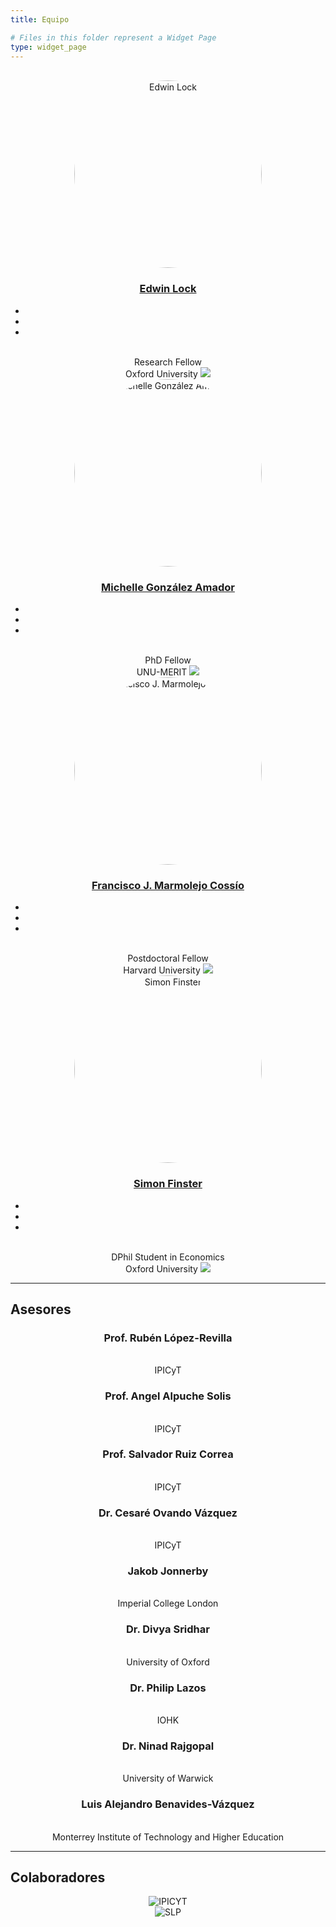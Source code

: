 ```yaml
---
title: Equipo

# Files in this folder represent a Widget Page
type: widget_page
---
```


<br/>

<div class="container">
  <div class="row" style="text-align: center">
    <div class="col-sm">
      <img style="border-radius: 50%" src='../uploads/edwin.jpeg' width="300" height="300" alt='Edwin Lock'/>
      <h3><a href='https://www.edwinlock.com/'>Edwin Lock</a></h3>
      <ul class="network-icon" aria-hidden="true">
        <li>
          <a href="mailto:edwin.lock@economics.ox.ac.uk">
            <i class="fas fa-envelope"></i>
          </a>
        </li>
        <li>
          <a href="https://twitter.com/lock_edwin" target="_blank" rel="noopener">
            <i class="fab fa-twitter"></i>
          </a>
        </li>
        <li>
          <a href="https://github.com/edwinlock" target="_blank" rel="noopener">
            <i class="fab fa-github"></i>
          </a>
        </li>
      </ul>
      <br/>
      Research Fellow
      <br/>
      Oxford University
      <img src='../uploads/oxford.png'/>
    </div>
    <div class="col-sm">
      <img style="border-radius: 50%" src='../uploads/michelle.jpg' width="300" height="300" alt='Michelle González Amador'/>
      <h3><a href='http://www.m-gonzalezamador.com/'>Michelle González Amador</a></h3>
      <ul class="network-icon" aria-hidden="true">
        <li>
          <a href="mailto:mgonzalez@merit.unu.edu">
            <i class="fas fa-envelope"></i>
          </a>
        </li>
        <li>
          <a href="https://twitter.com/michg8" target="_blank" rel="noopener">
            <i class="fab fa-twitter"></i>
          </a>
        </li>
        <li>
          <a href="https://github.com/michelleg06" target="_blank" rel="noopener">
            <i class="fab fa-github"></i>
          </a>
        </li>
      </ul>
      <br/>
      PhD Fellow
      <br/>
      UNU-MERIT
      <img src='../uploads/maastricht.png'/>
    </div>
  </div>
  <div class="row" style="text-align: center">
    <div class="col-sm">
      <img style="border-radius: 50%" src='../uploads/francisco.png' width="300" height="300" alt='Francisco J. Marmolejo Cossío'/>
      <h3><a href='https://www.fmarmolejo.com/'>Francisco J. Marmolejo Cossío</a></h3>
      <ul class="network-icon" aria-hidden="true">
        <li>
          <a href="mailto:marmolejo.francisco@gmail.com">
            <i class="fas fa-envelope"></i>
          </a>
        </li>
        <li>
          <a href="https://twitter.com/fjmarmole" target="_blank" rel="noopener">
            <i class="fab fa-twitter"></i>
          </a>
        </li>
        <li>
          <a href="https://www.fmarmolejo.com/" target="_blank" rel="noopener">
            <i class="fab fa-github"></i>
          </a>
        </li>
      </ul>
      <br/>
      Postdoctoral Fellow
      <br/>
      Harvard University
      <img src='../uploads/harvard.png'/>
    </div>
    <div class="col-sm">
      <img style="border-radius: 50%" src='../uploads/simon.jpg' width="300" height="300" alt='Simon Finster'/>
      <h3><a href='https://www.simonfinster.com/'>Simon Finster</a></h3>
      <ul class="network-icon" aria-hidden="true">
        <li>
          <a href="mailto:simon.finster@fernuni-hagen.de">
            <i class="fas fa-envelope"></i>
          </a>
        </li>
        <li>
          <a href="https://twitter.com/finster_simon" target="_blank" rel="noopener">
            <i class="fab fa-twitter"></i>
          </a>
        </li>
        <li>
          <a href="https://www.simonfinster.com/" target="_blank" rel="noopener">
            <i class="fab fa-github"></i>
          </a>
        </li>
      </ul>
      <br/>
      DPhil Student in Economics
      <br/>
      Oxford University
      <img src='../uploads/oxford.png'/>
    </div>
  </div>
  <hr>
  <h2>Asesores</h2>
  <div class="row" style="text-align: center">
    <div class="col-sm">
      <h3>Prof. Rubén López-Revilla</h3>
      <br/>
      IPICyT
    </div>
    <div class="col-sm">
      <h3>Prof. Angel Alpuche Solis</h3>
      <br/>
      IPICyT
    </div>
    <div class="col-sm">
      <h3>Prof. Salvador Ruiz Correa</h3>
      <br/>
      IPICyT
    </div>
  </div>
  <div class="row" style="text-align: center">
    <div class="col-sm">
      <h3>Dr. Cesaré Ovando Vázquez</h3>
      <br/>
      IPICyT
    </div>
    <div class="col-sm">
      <h3>Jakob Jonnerby</h3>
      <br/>
      Imperial College London
    </div>
    <div class="col-sm">
      <h3>Dr. Divya Sridhar</h3>
      <br/>
      University of Oxford
    </div>
  </div>
  <div class="row" style="text-align: center">
    <div class="col-sm">
      <h3>Dr. Philip Lazos</h3>
      <br/>
      IOHK
    </div>
    <div class="col-sm">
      <h3>Dr. Ninad Rajgopal</h3>
      <br/>
      University of Warwick
    </div>
    <div class="col-sm">
      <h3>Luis Alejandro Benavides-Vázquez</h3>
      <br/>
      Monterrey Institute of Technology and Higher Education
    </div>
  </div>
  <hr>
  <h2>Colaboradores</h2>
  <div class="row" style="text-align: center">
    <div class="col-sm">
      <img src='../uploads/ipicyt.png' alt='IPICYT'/>
    </div>
    <div class="col-sm">
      <img src='../uploads/slp.png' alt='SLP'/>
    </div>
  </div>
</div>